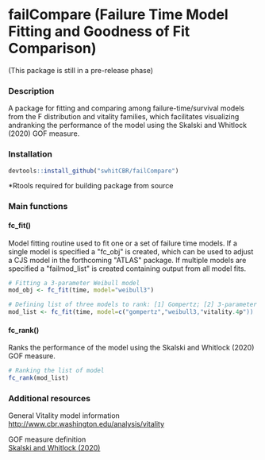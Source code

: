 # failCompare (Failure Time Model Fitting and Goodness of Fit Comparison)

(This package is still in a pre-release phase)

### Description 

A package for fitting and comparing among failure-time/survival models from the F distribution and vitality families, which facilitates visualizing andranking the performance of the model using the Skalski and Whitlock (2020) GOF measure.

### Installation

```r
devtools::install_github("swhitCBR/failCompare")
```

*Rtools required for building package from source

### Main functions

#### fc_fit()
Model fitting routine used to fit one or a set of failure time models. If a single model is specified a "fc_obj" is created, which can be used to adjust a CJS model in the forthcoming "ATLAS" package. If multiple models are specified a "failmod_list" is created containing output from all model fits. 

```r
# Fitting a 3-parameter Weibull model
mod_obj <- fc_fit(time, model="weibull3")

# Defining list of three models to rank: [1] Gompertz; [2] 3-parameter Weibull model; [3] Vitality (Li and Anderson 2013)
mod_list <- fc_fit(time, model=c("gompertz","weibull3,"vitality.4p"))

```
#### fc_rank()
Ranks the performance of the model using the Skalski and Whitlock (2020) GOF measure.

```r
# Ranking the list of model
fc_rank(mod_list)
```

### Additional resources

General Vitality model information<br>
http://www.cbr.washington.edu/analysis/vitality

GOF measure definition<br>
[Skalski and Whitlock (2020)](http://animalbiotelemetry.biomedcentral.com/articles/10.1186/s40317-020-00213-z)
